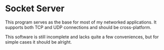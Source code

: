 # Socket Server
This program serves as the base for most of my networked applications. It supports both TCP and UDP connections and should be cross-platform.

This software is still incomplete and lacks quite a few conveniences, but for simple cases it should be alright.
